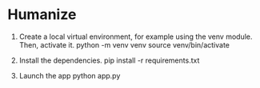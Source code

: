 # Humanize

1. Create a local virtual environment, for example using the venv module. Then, activate it.
python -m venv venv
source venv/bin/activate

2. Install the dependencies.
pip install -r requirements.txt

3. Launch the app
python app.py